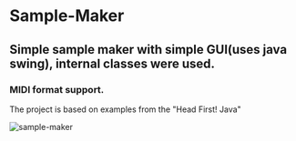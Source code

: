 # Sample-Maker

## Simple sample maker with simple GUI(uses java swing), internal classes were used. 
### MIDI format support.

The project is based on examples from the "Head First! Java"

![sample-maker](https://user-images.githubusercontent.com/76902659/120990585-fbd95e00-c780-11eb-8273-fbdcb2786065.JPG)

